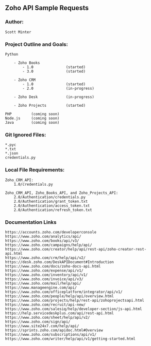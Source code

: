 ## Zoho API Sample Requests

### Author:

    Scott Minter

### Project Outline and Goals:

    Python

        - Zoho Books
            - 1.0               (started)
            - 3.0               (started)
  
        - Zoho CRM
            - 1.0               (started)
            - 2.0               (in-progress)
  
        - Zoho Desk             (in-progress)
  
        - Zoho Projects         (started)

    PHP         (coming soon)
    Node.js     (coming soon)
    Java        (coming soon)

### Git Ignored Files:

    *.pyc
    *.txt
    *.json
    credentials.py

### Local File Requirements:

    Zoho_CRM_API:
        1.0/credentials.py

    Zoho_CRM_API, Zoho_Books_API, and Zoho_Projects_API:
        2.0/Authentication/credentials.py
        2.0/Authentication/grant_token.txt
        2.0/Authentication/access_token.txt
        2.0/Authentication/refresh_token.txt
        
### Documentation Links

    https://accounts.zoho.com/developerconsole
    https://www.zoho.com/analytics/api/
    https://www.zoho.com/books/api/v3/
    https://www.zoho.com/campaigns/help/api/
    https://www.zoho.com/creator/help/api/rest-api/zoho-creator-rest-api.html
    https://www.zoho.com/crm/help/api/v2/
    https://desk.zoho.com/DeskAPIDocument#Introduction
    https://www.zoho.com/docs/zoho-docs-api.html
    https://www.zoho.com/expense/api/v1/
    https://www.zoho.com/inventory/api/v1/
    https://www.zoho.com/invoice/api/v3/
    https://www.zoho.com/mail/help/api/
    https://www.manageengine.com/api/
    https://www.zoho.com/officeplatform/integrator/api/v1/
    https://www.zoho.com/people/help/api/overview.html
    https://www.zoho.com/projects/help/rest-api/zohoprojectsapi.html
    https://www.zoho.com/recruit/api-new/
    https://www.zoho.com/salesiq/help/developer-section/js-api.html
    https://help.servicedeskplus.com/api/rest-api.html
    https://www.zoho.com/sheet/help/api/v2/
    https://www.zoho.com/sign/api/
    https://www.site24x7.com/help/api/
    https://sprints.zoho.com/apidoc.html#Overview
    https://www.zoho.com/subscriptions/api/v1/
    https://www.zoho.com/writer/help/api/v1/getting-started.html